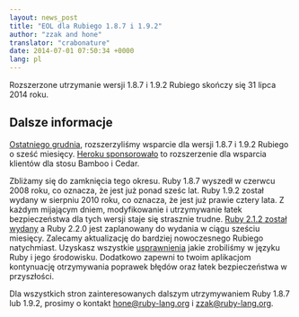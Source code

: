 ```yaml
---
layout: news_post
title: "EOL dla Rubiego 1.8.7 i 1.9.2"
author: "zzak and hone"
translator: "crabonature"
date: 2014-07-01 07:50:34 +0000
lang: pl
---
```


Rozszerzone utrzymanie wersji 1.8.7 i 1.9.2 Rubiego skończy się 31 lipca 2014 roku.

## Dalsze informacje

[Ostatniego grudnia](https://www.ruby-lang.org/pl/news/2013/12/17/maintenance-of-1-8-7-and-1-9-2/),
rozszerzyliśmy wsparcie dla wersji 1.8.7 i 1.9.2 Rubiego o sześć miesięcy.
[Heroku sponsorowało](https://blog.heroku.com/archives/2013/12/5/a_patch_in_time_securing_ruby)
to rozszerzenie dla wsparcia klientów dla stosu Bamboo i Cedar.

Zbliżamy się do zamknięcia tego okresu.
Ruby 1.8.7 wyszedł w czerwcu 2008 roku, co oznacza, że jest już ponad sześc lat.
Ruby 1.9.2 został wydany w sierpniu 2010 roku, co oznacza, że jest już prawie
cztery lata.
Z każdym mijającym dniem, modyfikowanie i utrzymywanie łatek bezpieczeństwa dla
tych wersji staje się strasznie trudne.
[Ruby 2.1.2 został wydany](https://www.ruby-lang.org/pl/news/2014/05/09/ruby-2-1-2-is-released/)
a Ruby 2.2.0 jest zaplanowany do wydania w ciągu sześciu miesięcy. Zalecamy
aktualizację do bardziej nowoczesnego Rubiego natychmiast. Uzyskasz wszystkie
[usprawnienia](https://www.ruby-lang.org/pl/news/2013/12/25/ruby-2-1-0-is-released/)
jakie zrobiliśmy w języku Ruby i jego środowisku.
Dodatkowo zapewni to twoim aplikacjom kontynuację otrzymywania poprawek błędów
oraz łatek bezpieczeństwa w przyszłości.

Dla wszystkich stron zainteresowanych dalszym utrzymywaniem Ruby 1.8.7
lub 1.9.2, prosimy o kontakt hone@ruby-lang.org i zzak@ruby-lang.org.
